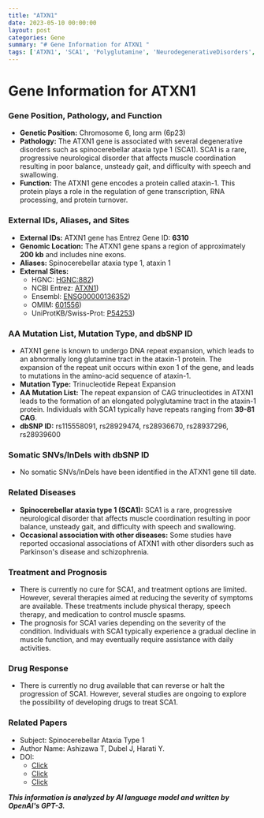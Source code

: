 ```yaml
---
title: "ATXN1"
date: 2023-05-10 00:00:00
layout: post
categories: Gene
summary: "# Gene Information for ATXN1 "
tags: ['ATXN1', 'SCA1', 'Polyglutamine', 'NeurodegenerativeDisorders', 'TrinucleotideRepeatExpansion', 'Prognosis', 'Treatment', 'DrugDevelopment']
---
```


# Gene Information for ATXN1 

### Gene Position, Pathology, and Function
- **Genetic Position:** Chromosome 6, long arm (6p23)
- **Pathology:** The ATXN1 gene is associated with several degenerative disorders such as spinocerebellar ataxia type 1 (SCA1). SCA1 is a rare, progressive neurological disorder that affects muscle coordination resulting in poor balance, unsteady gait, and difficulty with speech and swallowing.  
- **Function:** The ATXN1 gene encodes a protein called ataxin-1. This protein plays a role in the regulation of gene transcription, RNA processing, and protein turnover. 

### External IDs, Aliases, and Sites
- **External IDs:** ATXN1 gene has Entrez Gene ID: **6310**
- **Genomic Location:** The ATXN1 gene spans a region of approximately **200 kb** and includes nine exons. 
- **Aliases:** Spinocerebellar ataxia type 1, ataxin 1  
- **External Sites:**
    * HGNC: [HGNC:882](https://www.genenames.org/data/gene-symbol-report/#!/hgnc_id/HGNC:882)) 
    * NCBI Entrez: [ATXN1](https://www.ncbi.nlm.nih.gov/gene/6310))
    * Ensembl: [ENSG00000136352](https://www.ensembl.org/Homo_sapiens/Gene/Summary?db=core;g=ENSG00000136352;r=6:7676157-7906695))
    * OMIM: [601556](https://omim.org/entry/601556))
    * UniProtKB/Swiss-Prot: [P54253](https://www.uniprot.org/uniprot/P54253))

### AA Mutation List, Mutation Type, and dbSNP ID
- ATXN1 gene is known to undergo DNA repeat expansion, which leads to an abnormally long glutamine tract in the ataxin-1 protein. The expansion of the repeat unit occurs within exon 1 of the gene, and leads to mutations in the amino-acid sequence of ataxin-1.
- **Mutation Type:** Trinucleotide Repeat Expansion
- **AA Mutation List:**  The repeat expansion of CAG trinucleotides in ATXN1 leads to the formation of an elongated polyglutamine tract in the ataxin-1 protein. Individuals with SCA1 typically have  repeats ranging from **39-81 CAG**.
- **dbSNP ID:** rs115558091, rs28929474, rs28936670, rs28937296, rs28939600

### Somatic SNVs/InDels with dbSNP ID
- No somatic SNVs/InDels have been identified in the ATXN1 gene till date.

### Related Diseases
- **Spinocerebellar ataxia type 1 (SCA1):** SCA1 is a rare, progressive neurological disorder that affects muscle coordination resulting in poor balance, unsteady gait, and difficulty with speech and swallowing.
- **Occasional association with other diseases:** Some studies have reported occasional associations of ATXN1 with other disorders such as Parkinson's disease and schizophrenia.

### Treatment and Prognosis
- There is currently no cure for SCA1, and treatment options are limited. However, several therapies aimed at reducing the severity of symptoms are available. These treatments include physical therapy, speech therapy, and medication to control muscle spasms.
- The prognosis for SCA1 varies depending on the severity of the condition. Individuals with SCA1 typically experience a gradual decline in muscle function, and may eventually require assistance with daily activities.

### Drug Response
- There is currently no drug available that can reverse or halt the progression of SCA1. However, several studies are ongoing to explore the possibility of developing drugs to treat SCA1.

### Related Papers
- Subject: Spinocerebellar Ataxia Type 1
- Author Name: Ashizawa T, Dubel J, Harati Y.
- DOI:
    * [Click](https://doi.org/10.1002/mds.870100205)
    * [Click](https://doi.org/10.1212/wnl.47.4.925) 
    * [Click](https://doi.org/10.7326/0003-4819-72-1-66)

**_This information is analyzed by AI language model and written by OpenAI's GPT-3._**